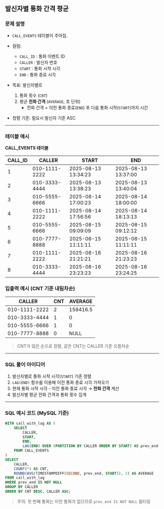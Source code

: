 ## 발신자별 통화 간격 평균

### 문제 설명
- `CALL_EVENTS` 테이블이 주어짐.  
- 컬럼:
  - `CALL_ID` : 통화 이벤트 ID  
  - `CALLER` : 발신자 번호  
  - `START` : 통화 시작 시각  
  - `END` : 통화 종료 시각  

- 목표: 발신자별로
  1. 통화 횟수 (`CNT`)  
  2. 평균 **전화 간격** (`AVERAGE`, 초 단위)  
     - 전화 간격 = 이전 통화 종료(`END`) 후 다음 통화 시작(`START`)까지 시간  

- 정렬 기준: 필요시 발신자 기준 ASC  

---

### 테이블 예시

**CALL_EVENTS 테이블**

| CALL_ID | CALLER          | START               | END                 |
|---------|-----------------|-------------------|-------------------|
| 1       | 010-1111-2222  | 2025-08-13 13:34:23 | 2025-08-13 13:37:00 |
| 2       | 010-3333-4444  | 2025-08-13 13:38:23 | 2025-08-13 13:40:04 |
| 3       | 010-5555-6666  | 2025-08-14 17:00:23 | 2025-08-14 18:00:00 |
| 4       | 010-1111-2222  | 2025-08-14 17:56:56 | 2025-08-14 18:13:13 |
| 5       | 010-5555-6666  | 2025-08-15 09:09:09 | 2025-08-15 09:12:12 |
| 6       | 010-7777-8888  | 2025-08-15 11:11:11 | 2025-08-15 11:11:11 |
| 7       | 010-1111-2222  | 2025-08-16 21:21:21 | 2025-08-16 21:23:23 |
| 8       | 010-3333-4444  | 2025-08-16 23:23:23 | 2025-08-16 23:24:25 |

### 입출력 예시 (CNT 기준 내림차순)

| CALLER          | CNT | AVERAGE       |
|-----------------|-----|---------------|
| 010-1111-2222  | 2   | 159416.5      |
| 010-3333-4444  | 1   | 0             |
| 010-5555-6666  | 1   | 0             |
| 010-7777-8888  | 0   | NULL          |

> CNT가 많은 순으로 정렬, 같은 CNT는 CALLER 기준 오름차순

---

### SQL 풀이 아이디어
1. 발신자별로 통화 시작 시각(`START`) 기준 정렬  
2. `LAG(END)` 함수를 이용해 이전 통화 종료 시각 가져오기  
3. 현재 통화 시작 시각 - 이전 통화 종료 시각 → **전화 간격** 계산  
4. 발신자별 평균 전화 간격과 통화 횟수 집계  

---

### SQL 예시 코드 (MySQL 기준)
```sql
WITH call_with_lag AS (
    SELECT
        CALLER,
        START,
        END,
        LAG(END) OVER (PARTITION BY CALLER ORDER BY START) AS prev_end
    FROM CALL_EVENTS
)
SELECT
    CALLER,
    COUNT(*) AS CNT,
    ROUND(AVG(TIMESTAMPDIFF(SECOND, prev_end, START)), 2) AS AVERAGE
FROM call_with_lag
WHERE prev_end IS NOT NULL
GROUP BY CALLER
ORDER BY CNT DESC, CALLER ASC;
````

> 주의: 첫 번째 통화는 이전 통화가 없으므로 `prev_end IS NOT NULL` 필터링

